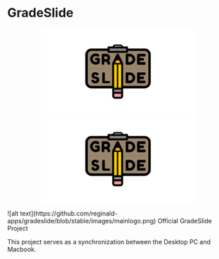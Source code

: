 # GradeSlide
<p align="center">
  <img src="https://github.com/reginald-apps/gradeslide/blob/stable/images/mainlogo.png" width="350" title="hover text">
  <img src="https://github.com/reginald-apps/gradeslide/blob/stable/images/mainlogo.png" width="350" alt="accessibility text">
</p>
![alt text](https://github.com/reginald-apps/gradeslide/blob/stable/images/mainlogo.png)
Official GradeSlide Project 

This project serves as a synchronization between the Desktop PC and Macbook.
